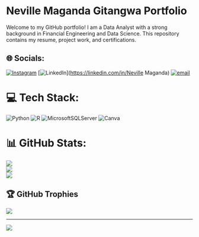 # Neville Maganda Gitangwa Portfolio

Welcome to my GitHub portfolio! I am a Data Analyst with a strong background in Financial Engineering and Data Science. This repository contains my resume, project work, and certifications.


## 🌐 Socials:
[![Instagram](https://img.shields.io/badge/Instagram-%23E4405F.svg?logo=Instagram&logoColor=white)](https://instagram.com/neville_gm) [![LinkedIn](https://img.shields.io/badge/LinkedIn-%230077B5.svg?logo=linkedin&logoColor=white)](https://linkedin.com/in/Neville Maganda) [![email](https://img.shields.io/badge/Email-D14836?logo=gmail&logoColor=white)](mailto:nevillemaganda@gmail.com) 

# 💻 Tech Stack:
![Python](https://img.shields.io/badge/python-3670A0?style=flat&logo=python&logoColor=ffdd54) ![R](https://img.shields.io/badge/r-%23276DC3.svg?style=flat&logo=r&logoColor=white) ![MicrosoftSQLServer](https://img.shields.io/badge/Microsoft%20SQL%20Server-CC2927?style=flat&logo=microsoft%20sql%20server&logoColor=white) ![Canva](https://img.shields.io/badge/Canva-%2300C4CC.svg?style=flat&logo=Canva&logoColor=white)
# 📊 GitHub Stats:
![](https://github-readme-stats.vercel.app/api?username=Nev-MG&theme=transparent&hide_border=false&include_all_commits=false&count_private=false)<br/>
![](https://nirzak-streak-stats.vercel.app/?user=Nev-MG&theme=transparent&hide_border=false)<br/>
![](https://github-readme-stats.vercel.app/api/top-langs/?username=Nev-MG&theme=transparent&hide_border=false&include_all_commits=false&count_private=false&layout=compact)

## 🏆 GitHub Trophies
![](https://github-profile-trophy.vercel.app/?username=Nev-MG&theme=transparent&no-frame=false&no-bg=true&margin-w=4)

---
[![](https://visitcount.itsvg.in/api?id=Nev-MG&icon=0&color=0)](https://visitcount.itsvg.in)

<!-- Proudly created with GPRM ( https://gprm.itsvg.in ) -->
